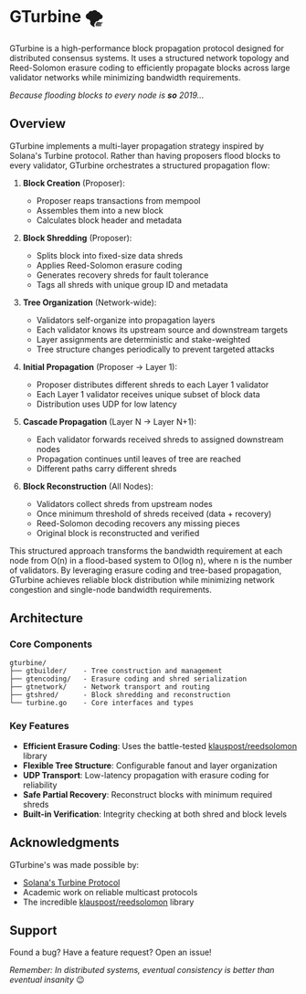 # GTurbine 🌪️

GTurbine is a high-performance block propagation protocol designed for distributed consensus systems. It uses a structured network topology and Reed-Solomon erasure coding to efficiently propagate blocks across large validator networks while minimizing bandwidth requirements.

*Because flooding blocks to every node is **so** 2019...*

## Overview

GTurbine implements a multi-layer propagation strategy inspired by Solana's Turbine protocol. Rather than having proposers flood blocks to every validator, GTurbine orchestrates a structured propagation flow:

1. **Block Creation** (Proposer):
   - Proposer reaps transactions from mempool
   - Assembles them into a new block
   - Calculates block header and metadata

2. **Block Shredding** (Proposer):
   - Splits block into fixed-size data shreds
   - Applies Reed-Solomon erasure coding
   - Generates recovery shreds for fault tolerance
   - Tags all shreds with unique group ID and metadata

3. **Tree Organization** (Network-wide):
   - Validators self-organize into propagation layers
   - Each validator knows its upstream source and downstream targets
   - Layer assignments are deterministic and stake-weighted
   - Tree structure changes periodically to prevent targeted attacks

4. **Initial Propagation** (Proposer → Layer 1):
   - Proposer distributes different shreds to each Layer 1 validator
   - Each Layer 1 validator receives unique subset of block data
   - Distribution uses UDP for low latency

5. **Cascade Propagation** (Layer N → Layer N+1):
   - Each validator forwards received shreds to assigned downstream nodes
   - Propagation continues until leaves of tree are reached
   - Different paths carry different shreds

6. **Block Reconstruction** (All Nodes):
   - Validators collect shreds from upstream nodes
   - Once minimum threshold of shreds received (data + recovery)
   - Reed-Solomon decoding recovers any missing pieces
   - Original block is reconstructed and verified

This structured approach transforms the bandwidth requirement at each node from O(n) in a flood-based system to O(log n), where n is the number of validators. By leveraging erasure coding and tree-based propagation, GTurbine achieves reliable block distribution while minimizing network congestion and single-node bandwidth requirements.

## Architecture

### Core Components

```
gturbine/
├── gtbuilder/    - Tree construction and management
├── gtencoding/   - Erasure coding and shred serialization 
├── gtnetwork/    - Network transport and routing
├── gtshred/      - Block shredding and reconstruction
└── turbine.go    - Core interfaces and types
```

### Key Features

- **Efficient Erasure Coding**: Uses the battle-tested [klauspost/reedsolomon](https://github.com/klauspost/reedsolomon) library
- **Flexible Tree Structure**: Configurable fanout and layer organization
- **UDP Transport**: Low-latency propagation with erasure coding for reliability
- **Safe Partial Recovery**: Reconstruct blocks with minimum required shreds
- **Built-in Verification**: Integrity checking at both shred and block levels

## Acknowledgments

GTurbine's was made possible by:
- [Solana's Turbine Protocol](https://docs.solana.com/cluster/turbine-block-propagation)
- Academic work on reliable multicast protocols
- The incredible [klauspost/reedsolomon](https://github.com/klauspost/reedsolomon) library

## Support

Found a bug? Have a feature request? Open an issue!

*Remember: In distributed systems, eventual consistency is better than eventual insanity* 😉